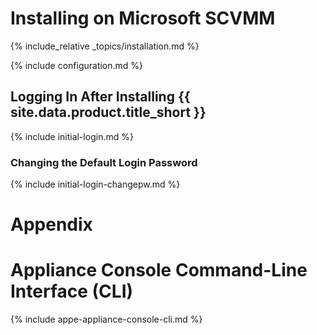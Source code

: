 ---
---

# Installing on Microsoft SCVMM

{% include_relative _topics/installation.md %}

{% include configuration.md %}

## Logging In After Installing {{ site.data.product.title_short }}

{% include initial-login.md %}

### Changing the Default Login Password

{% include initial-login-changepw.md %}

# Appendix

# Appliance Console Command-Line Interface (CLI)

{% include appe-appliance-console-cli.md %}
